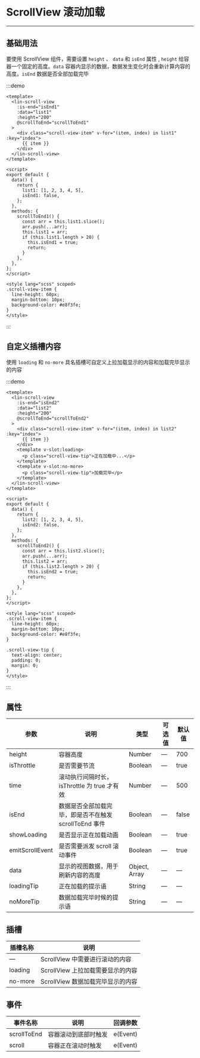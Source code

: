 # ScrollView 滚动加载

---

## 基础用法

要使用 ScrollView 组件，需要设置 `height` 、 `data` 和 `isEnd` 属性 , `height` 给容器一个固定的高度。`data` 容器内显示的数据，数据发生变化时会重新计算内容的高度。`isEnd` 数据是否全部加载完毕

:::demo

```vue
<template>
  <lin-scroll-view
    :is-end="isEnd1"
    :data="list1"
    :height="200"
    @scrollToEnd="scrollToEnd1"
  >
    <div class="scroll-view-item" v-for="(item, index) in list1" :key="index">
      {{ item }}
    </div>
  </lin-scroll-view>
</template>

<script>
export default {
  data() {
    return {
      list1: [1, 2, 3, 4, 5],
      isEnd1: false,
    };
  },
  methods: {
    scrollToEnd1() {
      const arr = this.list1.slice();
      arr.push(...arr);
      this.list1 = arr;
      if (this.list1.length > 20) {
        this.isEnd1 = true;
        return;
      }
    },
  },
};
</script>

<style lang="scss" scoped>
.scroll-view-item {
  line-height: 60px;
  margin-bottom: 10px;
  background-color: #e8f3fe;
}
</style>
```

:::

## 自定义插槽内容

使用 `loading` 和 `no-more` 具名插槽可自定义上拉加载显示的内容和加载完毕显示的内容

:::demo

```vue
<template>
  <lin-scroll-view
    :is-end="isEnd2"
    :data="list2"
    :height="200"
    @scrollToEnd="scrollToEnd2"
  >
    <div class="scroll-view-item" v-for="(item, index) in list2" :key="index">
      {{ item }}
    </div>
    <template v-slot:loading>
      <p class="scroll-view-tip">正在加载中...</p>
    </template>
    <template v-slot:no-more>
      <p class="scroll-view-tip">加载完毕</p>
    </template>
  </lin-scroll-view>
</template>

<script>
export default {
  data() {
    return {
      list2: [1, 2, 3, 4, 5],
      isEnd2: false,
    };
  },
  methods: {
    scrollToEnd2() {
      const arr = this.list2.slice();
      arr.push(...arr);
      this.list2 = arr;
      if (this.list2.length > 20) {
        this.isEnd2 = true;
        return;
      }
    },
  },
};
</script>

<style lang="scss" scoped>
.scroll-view-item {
  line-height: 60px;
  margin-bottom: 10px;
  background-color: #e8f3fe;
}

.scroll-view-tip {
  text-align: center;
  padding: 0;
  margin: 0;
}
</style>
```

:::

## 属性

| 参数            | 说明                                                  | 类型          | 可选值 | 默认值 |
| --------------- | ----------------------------------------------------- | ------------- | ------ | ------ |
| height          | 容器高度                                              | Number        | —      | 700    |
| isThrottle      | 是否需要节流                                          | Boolean       | —      | true   |
| time            | 滚动执行间隔时长，isThrottle 为 true 才有效           | Number        | —      | 500    |
| isEnd           | 数据是否全部加载完毕，即是否不在触发 scrollToEnd 事件 | Boolean       | —      | false  |
| showLoading     | 是否显示正在加载动画                                  | Boolean       | —      | true   |
| emitScrollEvent | 是否需要派发 scroll 滚动事件                          | Boolean       | —      | true   |
| data            | 显示的视图数据，用于刷新内容的高度                    | Object, Array | —      | —      |
| loadingTip      | 正在加载的提示语                                      | String        | —      | —      |
| noMoreTip       | 数据加载完毕时候的提示语                              | String        | —      | —      |

## 插槽

| 插槽名称 | 说明                              |
| -------- | --------------------------------- |
| —        | ScrollView 中需要进行滚动的内容   |
| loading  | ScrollView 上拉加载需要显示的内容 |
| no-more  | ScrollView 数据加载完毕显示的内容 |

## 事件

| 事件名称    | 说明                 | 回调参数 |
| ----------- | -------------------- | -------- |
| scrollToEnd | 容器滚动到底部时触发 | e(Event) |
| scroll      | 容器正在滚动时触发   | e(Event) |
